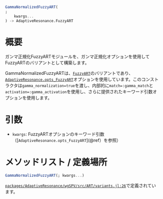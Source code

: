 ```julia
GammaNormalizedFuzzyART(
;
    kwargs...
) -> AdaptiveResonance.FuzzyART

```

# 概要

ガンマ正規化FuzzyARTモジュールを、ガンマ正規化オプションを使用してFuzzyARTのバリアントとして構築します。

GammaNormalizedFuzzyARTは、[`FuzzyART`](@ref)のバリアントであり、[`AdaptiveResonance.opts_FuzzyART`](@ref)オプションを使用しています。このコンストラクタは`gamma_normalization=true`を渡し、内部的に`match=:gamma_match`と`activation=:gamma_activation`を使用し、さらに提供されたキーワード引数オプションを使用します。

# 引数

  * `kwargs`: FuzzyARTオプションのキーワード引数（[`AdaptiveResonance.opts_FuzzyART`](@ref）を参照）

# メソッドリスト / 定義場所

```julia
GammaNormalizedFuzzyART(; kwargs...)
```

[`packages/AdaptiveResonance/wgSPV/src/ART/variants.jl:26`](file:///home/terasaki/.julia/packages/AdaptiveResonance/wgSPV/src/ART/variants.jl)で定義されています。
